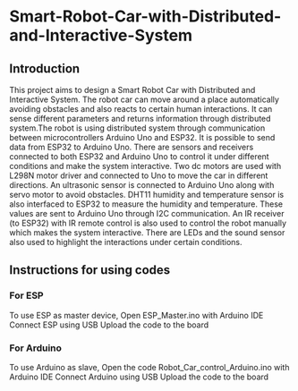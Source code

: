 # Smart-Robot-Car-with-Distributed-and-Interactive-System
## Introduction
This project aims to design a Smart Robot Car with Distributed and Interactive System. The robot car can move around a place automatically avoiding obstacles and also reacts to certain human interactions. It can sense different parameters and returns information through distributed system.The robot is using distributed system through communication between microcontrollers Arduino Uno and ESP32. It is possible to send data from ESP32 to Arduino Uno. There are sensors and receivers connected to both ESP32 and Arduino Uno to control it under different conditions and make the system interactive. Two dc motors are used with L298N motor driver and connected to Uno to move the car in different directions. An ultrasonic sensor is connected to Arduino Uno along with servo motor to avoid obstacles. DHT11 humidity and temperature sensor is also interfaced to ESP32 to measure the humidity and temperature. These values are sent to Arduino Uno through I2C communication. An IR receiver (to ESP32) with IR remote control is also used to control the robot manually which makes the system interactive. There are LEDs and the sound sensor also used to highlight the interactions under certain conditions. 
## Instructions for using codes
### For ESP
To use ESP as master device,
Open ESP_Master.ino with Arduino IDE
Connect ESP using USB
Upload the code to the board
### For Arduino
To use Arduino as slave,
Open the code Robot_Car_control_Arduino.ino with Arduino IDE 
Connect Arduino using USB
Upload the code to the board
